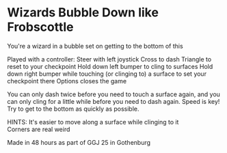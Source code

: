 # Wizards Bubble Down like Frobscottle
You're a wizard in a bubble set on getting to the bottom of this

Played with a controller:
Steer with left joystick
Cross to dash
Triangle to reset to your checkpoint
Hold down left bumper to cling to surfaces
Hold down right bumper while touching (or clinging to) a surface to set your checkpoint there
Options closes the game

You can only dash twice before you need to touch a surface again, and you can only cling for a little while before you need to dash again. Speed is key! Try to get to the bottom as quickly as possible.

HINTS:
It's easier to move along a surface while clinging to it  
Corners are real weird


Made in 48 hours as part of GGJ 25 in Gothenburg
